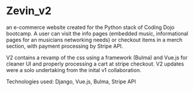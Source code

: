 # Zevin_v2

an e-commerce website created for the Python stack of Coding Dojo bootcamp. A user can visit the info pages (embedded music, informational pages for an musicians networking needs) or checkout items in a merch section, with payment processing by Stripe API.

V2 contains a revamp of the css using a framework (Bulma) and Vue.js for cleaner UI and properly processing a cart at stripe checkout.  V2 updates were a solo undertaking from the inital v1 collaboration.

Technologies used: Django, Vue.js, Bulma, Stripe API

